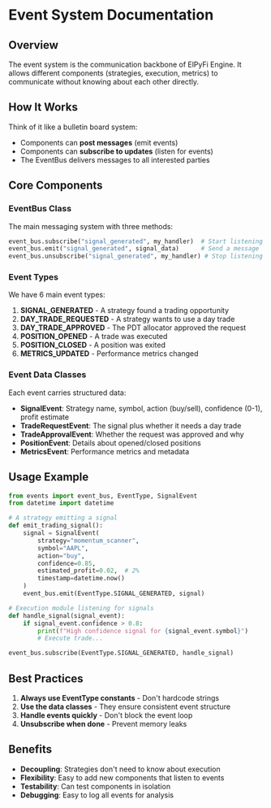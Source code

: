 # Event System Documentation

## Overview

The event system is the communication backbone of ElPyFi Engine. It allows different components (strategies, execution, metrics) to communicate without knowing about each other directly.

## How It Works

Think of it like a bulletin board system:
- Components can **post messages** (emit events) 
- Components can **subscribe to updates** (listen for events)
- The EventBus delivers messages to all interested parties

## Core Components

### EventBus Class

The main messaging system with three methods:

```python
event_bus.subscribe("signal_generated", my_handler)  # Start listening
event_bus.emit("signal_generated", signal_data)      # Send a message
event_bus.unsubscribe("signal_generated", my_handler) # Stop listening
```

### Event Types

We have 6 main event types:

1. **SIGNAL_GENERATED** - A strategy found a trading opportunity
2. **DAY_TRADE_REQUESTED** - A strategy wants to use a day trade
3. **DAY_TRADE_APPROVED** - The PDT allocator approved the request
4. **POSITION_OPENED** - A trade was executed
5. **POSITION_CLOSED** - A position was exited
6. **METRICS_UPDATED** - Performance metrics changed

### Event Data Classes

Each event carries structured data:

- **SignalEvent**: Strategy name, symbol, action (buy/sell), confidence (0-1), profit estimate
- **TradeRequestEvent**: The signal plus whether it needs a day trade
- **TradeApprovalEvent**: Whether the request was approved and why
- **PositionEvent**: Details about opened/closed positions
- **MetricsEvent**: Performance metrics and metadata

## Usage Example

```python
from events import event_bus, EventType, SignalEvent
from datetime import datetime

# A strategy emitting a signal
def emit_trading_signal():
    signal = SignalEvent(
        strategy="momentum_scanner",
        symbol="AAPL",
        action="buy",
        confidence=0.85,
        estimated_profit=0.02,  # 2%
        timestamp=datetime.now()
    )
    event_bus.emit(EventType.SIGNAL_GENERATED, signal)

# Execution module listening for signals
def handle_signal(signal_event):
    if signal_event.confidence > 0.8:
        print(f"High confidence signal for {signal_event.symbol}")
        # Execute trade...

event_bus.subscribe(EventType.SIGNAL_GENERATED, handle_signal)
```

## Best Practices

1. **Always use EventType constants** - Don't hardcode strings
2. **Use the data classes** - They ensure consistent event structure
3. **Handle events quickly** - Don't block the event loop
4. **Unsubscribe when done** - Prevent memory leaks

## Benefits

- **Decoupling**: Strategies don't need to know about execution
- **Flexibility**: Easy to add new components that listen to events
- **Testability**: Can test components in isolation
- **Debugging**: Easy to log all events for analysis